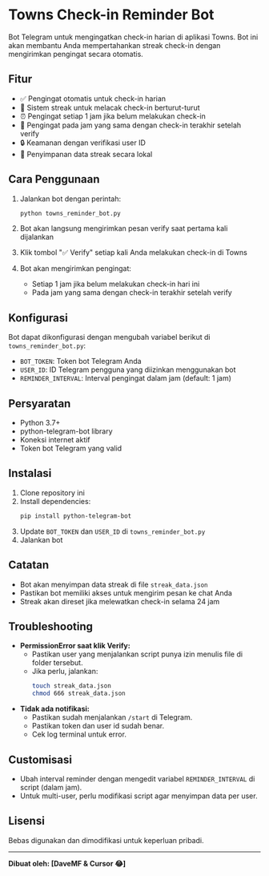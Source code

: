 # Towns Check-in Reminder Bot

Bot Telegram untuk mengingatkan check-in harian di aplikasi Towns. Bot ini akan membantu Anda mempertahankan streak check-in dengan mengirimkan pengingat secara otomatis.

## Fitur

- ✅ Pengingat otomatis untuk check-in harian
- 🔄 Sistem streak untuk melacak check-in berturut-turut
- ⏰ Pengingat setiap 1 jam jika belum melakukan check-in
- 🎯 Pengingat pada jam yang sama dengan check-in terakhir setelah verify
- 🔒 Keamanan dengan verifikasi user ID
- 💾 Penyimpanan data streak secara lokal

## Cara Penggunaan

1. Jalankan bot dengan perintah:
   ```bash
   python towns_reminder_bot.py
   ```

2. Bot akan langsung mengirimkan pesan verify saat pertama kali dijalankan

3. Klik tombol "✅ Verify" setiap kali Anda melakukan check-in di Towns

4. Bot akan mengirimkan pengingat:
   - Setiap 1 jam jika belum melakukan check-in hari ini
   - Pada jam yang sama dengan check-in terakhir setelah verify

## Konfigurasi

Bot dapat dikonfigurasi dengan mengubah variabel berikut di `towns_reminder_bot.py`:

- `BOT_TOKEN`: Token bot Telegram Anda
- `USER_ID`: ID Telegram pengguna yang diizinkan menggunakan bot
- `REMINDER_INTERVAL`: Interval pengingat dalam jam (default: 1 jam)

## Persyaratan

- Python 3.7+
- python-telegram-bot library
- Koneksi internet aktif
- Token bot Telegram yang valid

## Instalasi

1. Clone repository ini
2. Install dependencies:
   ```bash
   pip install python-telegram-bot
   ```
3. Update `BOT_TOKEN` dan `USER_ID` di `towns_reminder_bot.py`
4. Jalankan bot

## Catatan

- Bot akan menyimpan data streak di file `streak_data.json`
- Pastikan bot memiliki akses untuk mengirim pesan ke chat Anda
- Streak akan direset jika melewatkan check-in selama 24 jam

## Troubleshooting
- **PermissionError saat klik Verify:**
  - Pastikan user yang menjalankan script punya izin menulis file di folder tersebut.
  - Jika perlu, jalankan:
    ```bash
    touch streak_data.json
    chmod 666 streak_data.json
    ```
- **Tidak ada notifikasi:**
  - Pastikan sudah menjalankan `/start` di Telegram.
  - Pastikan token dan user id sudah benar.
  - Cek log terminal untuk error.

## Customisasi
- Ubah interval reminder dengan mengedit variabel `REMINDER_INTERVAL` di script (dalam jam).
- Untuk multi-user, perlu modifikasi script agar menyimpan data per user.

## Lisensi
Bebas digunakan dan dimodifikasi untuk keperluan pribadi.

---

**Dibuat oleh: [DaveMF & Cursor 😂]** 